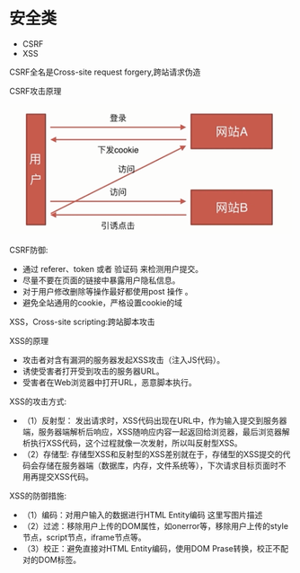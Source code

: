 # 安全类

- CSRF
- XSS


CSRF全名是Cross-site request forgery,跨站请求伪造

CSRF攻击原理

![](./img/csrf.png)


CSRF防御:

- 通过 referer、token 或者 验证码 来检测用户提交。
- 尽量不要在页面的链接中暴露用户隐私信息。
- 对于用户修改删除等操作最好都使用post 操作 。
- 避免全站通用的cookie，严格设置cookie的域


XSS，Cross-site scripting:跨站脚本攻击

XSS的原理
- 攻击者对含有漏洞的服务器发起XSS攻击（注入JS代码）。
- 诱使受害者打开受到攻击的服务器URL。
- 受害者在Web浏览器中打开URL，恶意脚本执行。


XSS的攻击方式:

- （1）反射型： 发出请求时，XSS代码出现在URL中，作为输入提交到服务器端，服务器端解析后响应，XSS随响应内容一起返回给浏览器，最后浏览器解析执行XSS代码，这个过程就像一次发射，所以叫反射型XSS。
- （2）存储型: 存储型XSS和反射型的XSS差别就在于，存储型的XSS提交的代码会存储在服务器端（数据库，内存，文件系统等），下次请求目标页面时不用再提交XSS代码。



XSS的防御措施:

- （1）编码：对用户输入的数据进行HTML Entity编码 
这里写图片描述 
- （2）过滤：移除用户上传的DOM属性，如onerror等，移除用户上传的style节点，script节点，iframe节点等。
- （3）校正：避免直接对HTML Entity编码，使用DOM Prase转换，校正不配对的DOM标签。



